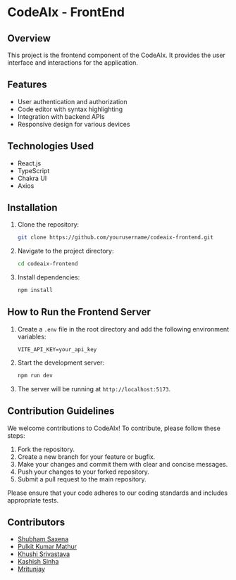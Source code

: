 # CodeAIx - FrontEnd

## Overview
This project is the frontend component of the CodeAIx. It provides the user interface and interactions for the application.

## Features
- User authentication and authorization
- Code editor with syntax highlighting
- Integration with backend APIs
- Responsive design for various devices

## Technologies Used
- React.js
- TypeScript
- Chakra UI
- Axios

## Installation
1. Clone the repository:
    ```bash
    git clone https://github.com/yourusername/codeaix-frontend.git
    ```
2. Navigate to the project directory:
    ```bash
    cd codeaix-frontend
    ```
3. Install dependencies:
    ```bash
    npm install
    ```

## How to Run the Frontend Server
1. Create a `.env` file in the root directory and add the following environment variables:
    ```env
    VITE_API_KEY=your_api_key
    ```
2. Start the development server:
    ```bash
    npm run dev
    ```
3. The server will be running at `http://localhost:5173`.

## Contribution Guidelines
We welcome contributions to CodeAIx! To contribute, please follow these steps:

1. Fork the repository.
2. Create a new branch for your feature or bugfix.
3. Make your changes and commit them with clear and concise messages.
4. Push your changes to your forked repository.
5. Submit a pull request to the main repository.

Please ensure that your code adheres to our coding standards and includes appropriate tests.

## Contributors

- [Shubham Saxena](https://github.com/shubz23)
- [Pulkit Kumar Mathur](https://github.com/Pulkit1822)
- [Khushi Srivastava](https://github.com/Khushisrivastava9)
- [Kashish Sinha](https://github.com/kashish281)
- [Mritunjay](https://github.com/mritunjayyy)

